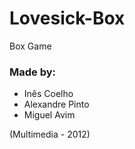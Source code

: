 # Lovesick-Box
Box Game

### Made by:
* Inês Coelho
* Alexandre Pinto
* Miguel Avim

(Multimedia - 2012)
